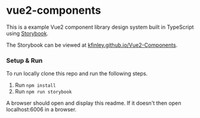 # vue2-components
This is a example Vue2 component library design system built in TypeScript using [Storybook](https://storybook.js.org).

The Storybook can be viewed at [kfinley.github.io/Vue2-Components](https://kfinley.github.io/Vue2-Components/).

### Setup & Run

To run locally clone this repo and run the following steps.

1. Run `npm install`
2. Run `npm run storybook`

A browser should open and display this readme. If it doesn't then open localhost:6006 in a browser.
